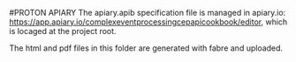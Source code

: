 #PROTON APIARY
The apiary.apib specification file is managed in apiary.io: https://app.apiary.io/complexeventprocessingcepapicookbook/editor, 
which is locaged at the project root.

The html and pdf files in this folder are generated with fabre and uploaded.
